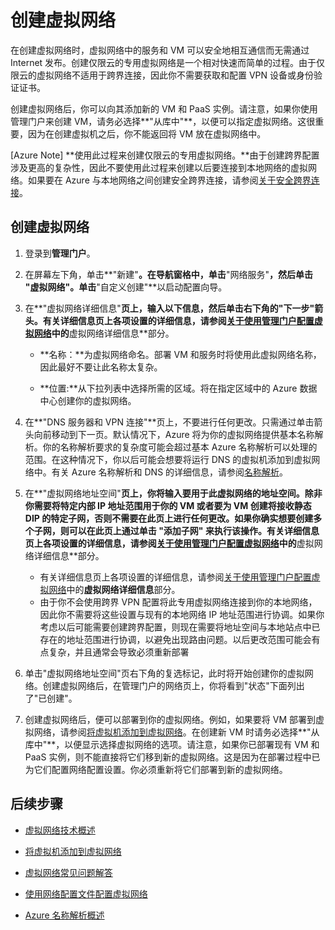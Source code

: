 <properties 
   pageTitle="创建虚拟网络" 
   description="指导你完成相关步骤以轻松创建基本虚拟网络。" 
   services="virtual-network" 
   documentationCenter="" 
   authors="cherylmc" 
   manager="adinah" 
   editor="tysonn"/>
<tags ms.service="virtual-network"
    ms.date="04/14/2015"
    wacn.date="04/15/2015"
    />

# 创建虚拟网络 



在创建虚拟网络时，虚拟网络中的服务和 VM 可以安全地相互通信而无需通过 Internet 发布。创建仅限云的专用虚拟网络是一个相对快速而简单的过程。由于仅限云的虚拟网络不适用于跨界连接，因此你不需要获取和配置 VPN 设备或身份验证证书。 

创建虚拟网络后，你可以向其添加新的 VM 和 PaaS 实例。请注意，如果你使用管理门户来创建 VM，请务必选择**"从库中"**，以便可以指定虚拟网络。这很重要，因为在创建虚拟机之后，你不能返回将 VM 放在虚拟网络中。

[Azure Note] **使用此过程来创建仅限云的专用虚拟网络。**由于创建跨界配置涉及更高的复杂性，因此不要使用此过程来创建以后要连接到本地网络的虚拟网络。如果要在 Azure 与本地网络之间创建安全跨界连接，请参阅[关于安全跨界连接](https://msdn.microsoft.com/zh-cn/library/azure/dn133798.aspx)。

## <a name="CreateyourVNet">创建虚拟网络</a>

1. 登录到**管理门户**。
2. 在屏幕左下角，单击**"新建"**。在导航窗格中，单击**"网络服务"**，然后单击 **"虚拟网络"**。单击**"自定义创建"**以启动配置向导。
3. 在**"虚拟网络详细信息"**页上，输入以下信息，然后单击右下角的"下一步"箭头。有关详细信息页上各项设置的详细信息，请参阅[关于使用管理门户配置虚拟网络](https://msdn.microsoft.com/zh-cn/library/azure/jj156074.aspx)中的**虚拟网络详细信息**部分。
	-  **名称：**为虚拟网络命名。部署 VM 和服务时将使用此虚拟网络名称，因此最好不要让此名称太复杂。

	-  **位置:**从下拉列表中选择所需的区域。将在指定区域中的 Azure 数据中心创建你的虚拟网络。



4. 在**"DNS 服务器和 VPN 连接"**页上，不要进行任何更改。只需通过单击箭头向前移动到下一页。默认情况下，Azure 将为你的虚拟网络提供基本名称解析。你的名称解析要求的复杂度可能会超过基本 Azure 名称解析可以处理的范围。在这种情况下，你以后可能会想要将运行 DNS 的虚拟机添加到虚拟网络中。有关 Azure 名称解析和 DNS 的详细信息，请参阅[名称解析](https://msdn.microsoft.com/zh-cn/library/azure/jj156088.aspx)。 
5. 在**"虚拟网络地址空间"**页上，你将输入要用于此虚拟网络的地址空间。除非你需要将特定内部 IP 地址范围用于你的 VM 或者要为 VM 创建将接收静态 DIP 的特定子网，否则不需要在此页上进行任何更改。如果你确实想要创建多个子网，则可以在此页上通过单击 **"添加子网"** 来执行该操作。有关详细信息页上各项设置的详细信息，请参阅[关于使用管理门户配置虚拟网络](https://msdn.microsoft.com/zh-cn/library/azure/jj156074.aspx)中的**虚拟网络详细信息**部分。

	-  有关详细信息页上各项设置的详细信息，请参阅[关于使用管理门户配置虚拟网络](https://msdn.microsoft.com/zh-cn/library/azure/jj156074.aspx)中的**虚拟网络详细信息**部分。
	-  由于你不会使用跨界 VPN 配置将此专用虚拟网络连接到你的本地网络，因此你不需要将这些设置与现有的本地网络 IP 地址范围进行协调。如果你考虑以后可能需要创建跨界配置，则现在需要将地址空间与本地站点中已存在的地址范围进行协调，以避免出现路由问题。以后更改范围可能会有点复杂，并且通常会导致必须重新部署


6. 单击"虚拟网络地址空间"页右下角的复选标记，此时将开始创建你的虚拟网络。创建虚拟网络后，在管理门户的网络页上，你将看到"状态"下面列出了"已创建"。
7. 创建虚拟网络后，便可以部署到你的虚拟网络。例如，如果要将 VM 部署到虚拟网络，请参阅[将虚拟机添加到虚拟网络](/documentation/articles/virtual-machines-create-custom/)。在创建新 VM 时请务必选择**"从库中"**，以便显示选择虚拟网络的选项。请注意，如果你已部署现有 VM 和 PaaS 实例，则不能直接将它们移到新的虚拟网络。这是因为在部署过程中已为它们配置网络配置设置。你必须重新将它们部署到新的虚拟网络。



## 后续步骤
-  [虚拟网络技术概述](http://msdn.microsoft.com/zh-cn/library/windowsazure/jj156007.aspx)

 
-  [将虚拟机添加到虚拟网络](/documentation/articles/virtual-machines-create-custom/)

-  [虚拟网络常见问题解答](http://msdn.microsoft.com/zh-cn/library/windowsazure/dn133803.aspx)

-  [使用网络配置文件配置虚拟网络](/documentation/articles/virtual-networks-using-network-configuration-file/)

-  [Azure 名称解析概述](https://msdn.microsoft.com/zh-cn/library/azure/jj156088.aspx)
 



<!--HONumber=50-->